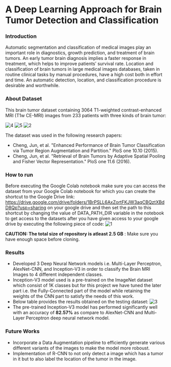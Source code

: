 # A Deep Learning Approach for Brain Tumor Detection and Classification

### Introduction
Automatic segmentation and classification of medical images play an important role in diagnostics, growth prediction, and treatment of brain tumors. An early tumor brain diagnosis implies a faster response in treatment, which helps to improve patients’ survival rate. Location and classification of brain tumors in large medical images databases, taken in routine clinical tasks by manual procedures, have a high cost both in effort and time. An automatic detection, location, and classification procedure is desirable and worthwhile.

### About Dataset
This brain tumor dataset containing 3064 T1-weighted contrast-enhanced MRI (T1w CE-MRI) images from 233 patients with three kinds of brain tumor:

![4](https://user-images.githubusercontent.com/93741954/182624390-27564850-e9c3-49bd-8e56-eabe255857a2.png)
![5](https://user-images.githubusercontent.com/93741954/182624472-f40935ee-24b0-4c67-9dfa-31293048114f.png)
![2](https://user-images.githubusercontent.com/93741954/182621291-d0523a53-88c3-4a70-9ce4-8ae76ed85c7c.png)

The dataset was used in the following research papers:
- Cheng, Jun, et al. "Enhanced Performance of Brain Tumor Classification via Tumor Region Augmentation and Partition." PloS one 10.10 (2015).
- Cheng, Jun, et al. "Retrieval of Brain Tumors by Adaptive Spatial Pooling and Fisher Vector Representation." PloS one 11.6 (2016).

### How to run
Before executing the Google Colab notebook make sure you can access the dataset from your Google Colab notebook for which you can create the shortcut to the Google Drive link: https://drive.google.com/drive/folders/1BrPSLL6AxZortFKJW3aqCBQztXBdD8Qp?usp=sharing on your google drive and then set the path to this shortcut by changing the value of DATA_PATH_DIR variable in the notebook to get access to the datasets after you have given access to your google drive by executing the following piece of code:
![1](https://user-images.githubusercontent.com/93741954/182620585-1bbd8b7a-b7c9-47ba-a818-b1086d0ffc49.png)

**CAUTION: The total size of repository is atleast 2.5 GB** : Make sure you have enough space before cloning.

### Results
- Developed 3 Deep Neural Network models i.e. Multi-Layer Perceptron, AlexNet-CNN, and Inception-V3 in order to classify the Brain MRI Images to 4 different independent classes.
- Inception-V3 model used is a pre-trained on the ImageNet dataset which consist of 1K classes but for this project we have tuned the later part i.e. the Fully-Connected part of the model while retaining the weights of the CNN part to satisfy the needs of this work.
- Below table provides the results obtained on the testing dataset:
![3](https://user-images.githubusercontent.com/93741954/182621820-be2d30ff-f5a5-4d0f-b3ba-059b5c414c5a.png)
- The pre-trained Inception-V3 model has performed significantly well with an accuracy of **82.57%** as compare to AlexNet-CNN and Multi-Layer Perceptron deep neural network model.

### Future Works
- Incorporate a Data Augmentation pipeline to efficiently generate various different variants of the images to make the model more roboust.  
- Implementation of R-CNN to not only detect a image which has a tumor in it but to also label the location of the tumor in the image.  
